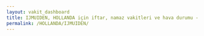 ```yaml
---
layout: vakit_dashboard
title: IJMUIDEN, HOLLANDA için iftar, namaz vakitleri ve hava durumu - ilçe/eyalet seç
permalink: /HOLLANDA/IJMUIDEN/
---
```


<script type="text/javascript">
  var GLOBAL_COUNTRY = 'HOLLANDA';
  var GLOBAL_CITY = 'IJMUIDEN';
  var GLOBAL_STATE = '';
  var lat = 72;
  var lon = 21;
</script>
